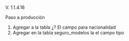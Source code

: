 V. 1.1.4.16

Paso a producción

1.	Agregar a la tabla ¿? El campo para nacionalidad
2.	Agregar en la tabla seguro_modelos la el campo tipo